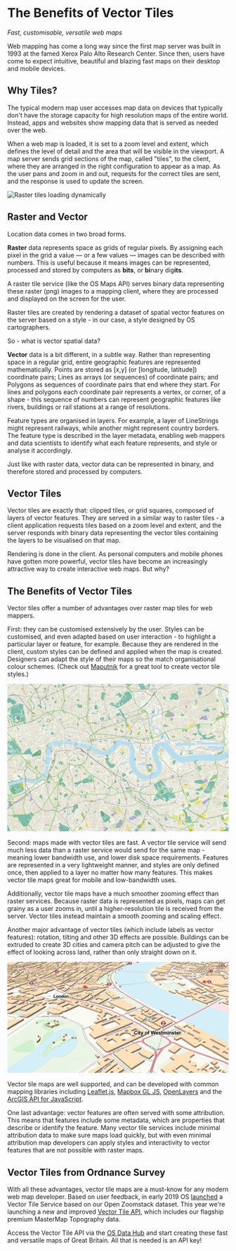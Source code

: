 # The Benefits of Vector Tiles

_Fast, customisable, versatile web maps_

Web mapping has come a long way since the first map server was built in 1993 at the famed Xerox Palo Alto Research Center. Since then, users have come to expect intuitive, beautiful and blazing fast maps on their desktop and mobile devices.

## Why Tiles?

The typical modern map user accesses map data on devices that typically don't have the storage capacity for high resolution maps of the entire world. Instead, apps and websites show mapping data that is served as needed over the web. 

When a web map is loaded, it is set to a zoom level and extent, which defines the level of detail and the area that will be visible in the viewport. A map server sends grid sections of the map, called "tiles", to the client, where they are arranged in the right configuration to appear as a map. As the user pans and zoom in and out, requests for the correct tiles are sent, and the response is used to update the screen.

![Raster tiles loading dynamically](./media/raster-tiles.gif)

## Raster and Vector

Location data comes in two broad forms. 

**Raster** data represents space as grids of regular pixels. By assigning each pixel in the grid a value — or a few values — images can be described with numbers. This is useful because it means images can be represented, processed and stored by computers as **bits**, or **bi**nary dig**its**. 

A raster tile service (like the OS Maps API) serves binary data representing these raster (png) images to a mapping client, where they are processed and displayed on the screen for the user. 

Raster tiles are created by rendering a dataset of spatial vector features on the server based on a style - in our case, a style designed by OS cartographers. 

So - what is vector spatial data? 

**Vector** data is a bit different, in a subtle way. Rather than representing space in a regular grid, entire geographic features are represented mathematically. Points are stored as [x,y]  (or [longitude, latitude]) coordinate pairs; Lines as arrays (or sequences) of coordinate pairs; and Polygons as sequences of coordinate pairs that end where they start. For lines and polygons each coordinate pair represents a vertex, or corner, of a shape - this sequence of numbers can represent geographic features like rivers, buildings or rail stations at a range of resolutions.

Feature types are organised in layers. For example, a layer of LineStrings might represent railways, while another might represent country borders. The feature type is described in the layer metadata, enabling web mappers and data scientists to identify what each feature represents, and style or analyse it accordingly.

Just like with raster data, vector data can be represented in binary, and therefore stored and processed by computers. 

## Vector Tiles

Vector tiles are exactly that: clipped tiles, or grid squares, composed of layers of vector features. They are served in a similar way to raster tiles - a client application requests tiles based on a zoom level and extent, and the server responds with binary data representing the vector tiles containing the layers to be visualised on that map. 

Rendering is done in the client. As personal computers and mobile phones have gotten more powerful, vector tiles have become an increasingly attractive way to create interactive web maps. But why?

## The Benefits of Vector Tiles

Vector tiles offer a number of advantages over raster map tiles for web mappers. 

First: they can be customised extensively by the user. Styles can be customised, and even adapted based on user interaction - to highlight a particular layer or feature, for example. Because they are rendered in the client, custom styles can be defined and applied when the map is created. Designers can adapt the style of their maps so the match organisational colour schemes. (Check out [Maputnik](https://maputnik.github.io/) for a great tool to create vector tile styles.)

![Custom-styled vector tiles from OS](./media/custom-vector-tile-style.png)

Second: maps made with vector tiles are fast. A vector tile service will send much less data than a raster service would send for the same map - meaning lower bandwidth use, and lower disk space requirements. Features are represented in a very lightweight manner, and styles are only defined once, then applied to a layer no matter how many features. This makes vector tile maps great for mobile and low-bandwidth uses.

Additionally, vector tile maps have a much smoother zooming effect than raster services. Because raster data is represented as pixels, maps can get grainy as a user zooms in, until a higher-resolution tile is received from the server. Vector tiles instead maintain a smooth zooming and scaling effect.

Another major advantage of vector tiles (which include labels as vector features): rotation, tilting and other 3D effects are possible. Buildings can be extruded to create 3D cities and camera pitch can be adjusted to give the effect of looking across land, rather than only straight down on it. 

![3D visualisation with vector tiles](./media/3d-vector-tiles.png)

Vector tile maps are well supported, and can be developed with common mapping libraries including [Leaflet.js](https://leafletjs.com/), [Mapbox GL JS](https://docs.mapbox.com/mapbox-gl-js/api/), [OpenLayers](https://openlayers.org/) and the [ArcGIS API for JavaScript](https://developers.arcgis.com/javascript/). 

One last advantage: vector features are often served with some attribution. This means that features include some metadata, which are properties that describe or identify the feature. Many vector tile services include minimal attribution data to make sure maps load quickly, but with even minimal attribution map developers can apply styles and interactivity to vector features that are not possible with raster maps.

## Vector Tiles from Ordnance Survey

With all these advantages, vector tile maps are a must-know for any modern web map developer. Based on user feedback, in early 2019 OS [launched](https://www.ordnancesurvey.co.uk/blog/2019/01/os-open-zoomstack-released-today/) a Vector Tile Service based on our Open Zoomstack dataset. This year we're launching a new and improved [Vector Tile API](https://osdatahub.os.uk/docs/vts/overview), which includes our flagship premium MasterMap Topography data.

Access the Vector Tile API via the [OS Data Hub](https://osdatahub.os.uk/) and start creating these fast and versatile maps of Great Britain. All that is needed is an API key!